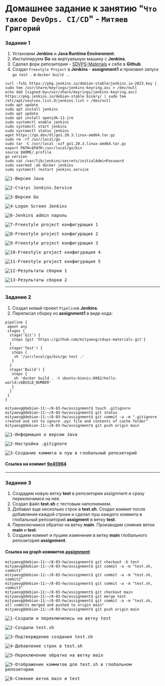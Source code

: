 # Домашнее задание к занятию "`Что такое DevOps. СI/СD`" - `Митяев Григорий`

### Задание 1

1. Установим **Jenkins** и **Java Runtime Environment**.
2. Инсталлируем **Go** на виртуальную машину с **Jenkins**.
3. Сделал форк репозитория - [SDVPS-Materials](https://github.com/mityaevg/sdvps-materials.git) к себе в **Github**.
4. Создал `Freestyle Project` в **Jenkins** - **assignment1** и произвел запуск `go test .` и `docker build .`.

```
curl -fsSL https://pkg.jenkins.io/debian-stable/jenkins.io-2023.key | sudo tee /usr/share/keyrings/jenkins-keyring.asc > /dev/null
echo deb [signed-by=/usr/share/keyrings/jenkins-keyring.asc] https://pkg.jenkins.io/debian-stable binary/ | sudo tee /etc/apt/sources.list.d/jenkins.list > /dev/null
sudo apt update
sudo apt install jenkins
sudo apt update
sudo apt install openjdk-11-jre
sudo systemctl enable jenkins
sudo systemctl start jenkins
sudo systemctl status jenkins
wget https://go.dev/dl/go1.20.3.linux-amd64.tar.gz
sudo rm -rf /usr/local/go
sudo tar -C /usr/local -xzf go1.20.3.linux-amd64.tar.gz
export PATH=$PATH:/usr/local/go/bin
source $HOME/.profile
go version
sudo cat /var/lib/jenkins/secrets/initialAdminPassword
sudo usermod -aG docker jenkins
sudo systemctl restart jenkins.service
```
<kbd>![1-Версия Java](img/8-02_1_java_version.png)</kbd>

<kbd>![2-Статус Jenkins.Service](img/8-02_2_jenkins_service_status.png)</kbd>

<kbd>![3-Версия Go](img/8-02_3_go_version.png)</kbd>

<kbd>![4-Logon Screen Jenkins](img/8-02_4_unlock_jenkins.png)</kbd>

<kbd>![6-Jenkins admin пароль](img/8-02_5_jenkins_admin_password.png)</kbd>

<kbd>![7-Freestyle project конфигурация 1](img/8-02_6_freestyle_project_config1.png)</kbd>

<kbd>![8-Freestyle project конфигурация 2](img/8-02_6_freestyle_project_config2.png)</kbd>

<kbd>![9-Freestyle project конфигурация 3](img/8-02_6_freestyle_project_config3.png)</kbd>

<kbd>![10-Freestyle project конфигурация 4](img/8-02_6_freestyle_project_config4.png)</kbd>

<kbd>![11-Freestyle project конфигурация 5](img/8-02_6_freestyle_project_config5.png)</kbd>

<kbd>![12-Результаты сборки 1](img/8-02_build_2_results1.png)</kbd>

<kbd>![13-Результаты сборки 2](img/8-02_build_2_results2.png)</kbd>

---

### Задание 2

1. Создал новый проект `Pipeline`в **Jenkins**.
2. Переписал сборку из **assignment1** в виде кода:
```
pipeline {
 agent any
 stages {
  stage('Git') {
   steps {git 'https://github.com/mityaevg/sdvps-materials.git'}
  }
  stage('Test') {
   steps {
    sh '/usr/local/go/bin/go test .'
   }
  }
  stage('Build') {
   steps {
    sh 'docker build . -t ubuntu-bionic:8082/hello-world:v$BUILD_NUMBER'
   }
  }
 }
}
```

```
mityaevg@debian-11:~/8-03-hw/assignment$ touch .gitignore
mityaevg@debian-11:~/8-03-hw/assignment$ git status
mityaevg@debian-11:~/8-03-hw/assignment$ git commit -a -m ".gitignore created and set to ignore .pyc file and contents of cache folder"
mityaevg@debian-11:~/8-03-hw/assignment$ git push origin main

```

<kbd>![1-Информация о версии Java](img/8_02_1_java_version.png)</kbd>

<kbd>![2-Настройка .gitignore](img/2_03_gitignore_config.png)</kbd>

<kbd>![3-Создание коммита и пуш в глобальный репозиторий](img/2_03_commit_created_pushed.png)

#### Ссылка на коммит [**9e45964**](https://github.com/mityaevg/assignment/commit/9e45964aaecebf3d3e6b6d51c35aa954a682bf41)

---

### Задание 3

1. Создадим новую ветку **test** в репозитории assignment и сразу переключимся на нее.
2. Создал файл **test.sh** c тестовым наполнением.
3. Добавил еще несколько строк в **test.sh**. Создал коммит после добавления каждой строки и сделал пуш 
   каждого коммита в глобальный репозиторий **assigment** в ветку **test**.
4. Переключимся обратно на ветку **main**. Производим слияние веток **main** и **test**.
5. Создаем коммит и пушим изменения в ветку **main** глобального репозитория **assignment**. 

#### Ссылка на graph коммитов [**assignment**](https://github.com/mityaevg/assignment/network)

```
mityaevg@debian-11:~/8-03-hw/assignment$ git checkout -b test
mityaevg@debian-11:~/8-03-hw/assignment$ git commit -a -m "test.sh, commit1"
mityaevg@debian-11:~/8-03-hw/assignment$ git commit -a -m "test.sh, commit2"
mityaevg@debian-11:~/8-03-hw/assignment$ git commit -a -m "test.sh, commit3"
mityaevg@debian-11:~/8-03-hw/assignment$ git checkout main
mityaevg@debian-11:~/8-03-hw/assignment$ git merge test
mityaevg@debian-11:~/8-03-hw/assignment$ git commit -a -m "test.sh, all commits merged and pushed to origin main"
mityaevg@debian-11:~/8-03-hw/assignment$ git push origin main

```

<kbd>![1-Создали и переключились на ветку test](img/3_01_test_branch_created.png)</kbd>

<kbd>![2-Создали test.sh](img/3_02_test.sh_created.png)</kbd>

<kbd>![3-Подтверждение создания test.sh](img/3_02_test.sh_created_1.png)</kbd>

<kbd>![4-Добавление строк в test.sh](img/3_03_test.sh_updated.png)</kbd>

<kbd>![5-Переключение обратно на ветку main](img/3_05_switching_back_to_main_branch.png)</kbd>

<kbd>![5-Отображение коммитов для test.sh в глобальном репозитории](img/3_04_test.sh_global_test_commits.png)</kbd>

<kbd>![6-Слияние веток main и test](img/3_06_merging_main_with_test.png)</kbd>
